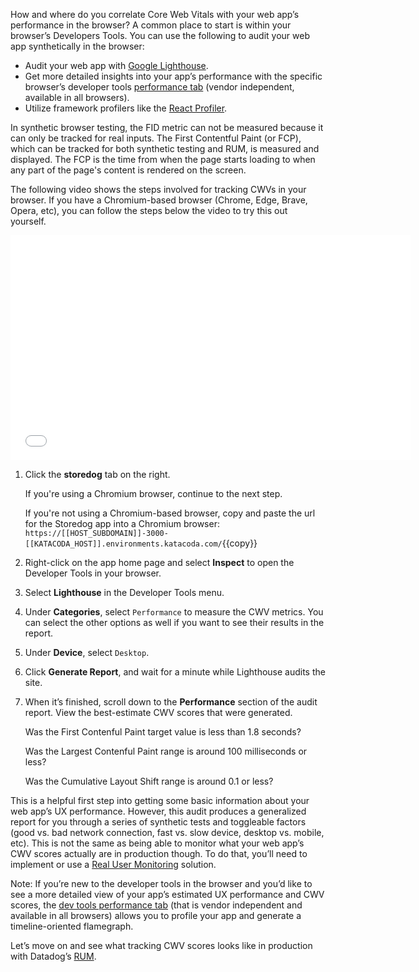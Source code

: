 How and where do you correlate Core Web Vitals with your web app’s performance in the browser? A common place to start is within your browser’s Developers Tools. You can use the following to audit your web app synthetically in the browser:
- Audit your web app with <a href="https://developers.google.com/web/tools/lighthouse" target="_blank">Google Lighthouse</a>.
- Get more detailed insights into your app’s performance with the specific browser’s developer tools <a href="https://developer.chrome.com/docs/devtools/evaluate-performance/" target="_blank">performance tab</a> (vendor independent, available in all browsers).
- Utilize framework profilers like the <a href="https://reactjs.org/blog/2018/09/10/introducing-the-react-profiler.html" target="_blank">React Profiler</a>.

In synthetic browser testing, the FID metric can not be measured because it can only be tracked for real inputs. The First Contentful Paint (or FCP), which can be tracked for both synthetic testing and RUM, is measured and displayed. The FCP is the time from when the page starts loading to when any part of the page's content is rendered on the screen.

The following video shows the steps involved for tracking CWVs in your browser. If you have a Chromium-based browser (Chrome, Edge, Brave, Opera, etc), you can follow the steps below the video to try this out yourself. 

<iframe src="//fast.wistia.net/embed/iframe/26a1hi5fo9?videoFoam=true"
allowtransparency="true" frameborder="0" scrolling="no" class="wistia_embed"
name="wistia_embed" allowfullscreen mozallowfullscreen webkitallowfullscreen
oallowfullscreen msallowfullscreen width="640" height="360"></iframe>


1. Click the **storedog** tab on the right.

    If you're using a Chromium browser, continue to the next step.

    If you're not using a Chromium-based browser, copy and paste the url for the Storedog app into a Chromium browser: `https://[[HOST_SUBDOMAIN]]-3000-[[KATACODA_HOST]].environments.katacoda.com/`{{copy}} 

2. Right-click on the app home page and select **Inspect** to open the Developer Tools in your browser.

3. Select **Lighthouse** in the Developer Tools menu.

4. Under **Categories**, select `Performance` to measure the CWV metrics. You can select the other options as well if you want to see their results in the report.
 
5. Under **Device**, select `Desktop`.

6. Click **Generate Report**, and wait for a minute while Lighthouse audits the site.

7. When it’s finished, scroll down to the **Performance** section of the audit report. View the best-estimate CWV scores that were generated.

    Was the First Contenful Paint target value is less than 1.8 seconds?

    Was the Largest Contenful Paint range is around 100 milliseconds or less?

    Was the Cumulative Layout Shift range is around 0.1 or less?

This is a helpful first step into getting some basic information about your web app’s UX performance. However, this audit produces a generalized report for you through a series of synthetic tests and toggleable factors (good vs. bad network connection, fast vs. slow device, desktop vs. mobile, etc). This is not the same as being able to monitor what your web app’s CWV scores actually are in production though. To do that, you’ll need to implement or use a <a href="https://developer.mozilla.org/en-US/docs/Web/Performance/Rum-vs-Synthetic" target="_blank">Real User Monitoring</a> solution.

Note: If you’re new to the developer tools in the browser and you’d like to see a more detailed view of your app’s estimated UX performance and CWV scores, the <a href="https://developer.chrome.com/docs/devtools/evaluate-performance/" target="_blank">dev tools performance tab</a> (that is vendor independent and available in all browsers) allows you to profile your app and generate a timeline-oriented flamegraph.

Let’s move on and see what tracking CWV scores looks like in production with Datadog’s <a href="https://www.datadoghq.com/product/real-user-monitoring/" target="_blank">RUM</a>.
